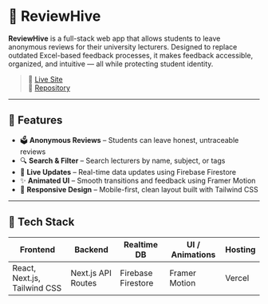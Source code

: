 # 🐝 ReviewHive

**ReviewHive** is a full-stack web app that allows students to leave anonymous reviews for their university lecturers. Designed to replace outdated Excel-based feedback processes, it makes feedback accessible, organized, and intuitive — all while protecting student identity.

> 🔗 [Live Site](https://reviewhive-nine.vercel.app)  
> 📂 [Repository](https://github.com/fredi1574/ReviewHive)

---

## 🧠 Features

- 🗳 **Anonymous Reviews** – Students can leave honest, untraceable reviews
- 🔍 **Search & Filter** – Search lecturers by name, subject, or tags
- 💬 **Live Updates** – Real-time data updates using Firebase Firestore
- ✨ **Animated UI** – Smooth transitions and feedback using Framer Motion
- 📱 **Responsive Design** – Mobile-first, clean layout built with Tailwind CSS

---

## 🧰 Tech Stack

| Frontend | Backend | Realtime DB | UI / Animations | Hosting |
|----------|---------|-------------|------------------|---------|
| React, Next.js, Tailwind CSS | Next.js API Routes | Firebase Firestore | Framer Motion | Vercel |
